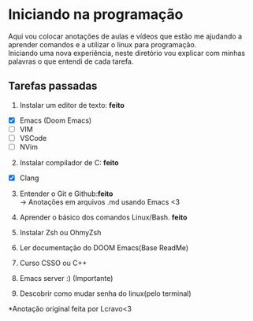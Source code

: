 # Iniciando na programação
Aqui vou colocar anotações de aulas e vídeos que estão me ajudando a aprender comandos e a utilizar o linux para programação.  
Iniciando uma nova experiência, neste diretório vou explicar com minhas palavras o que entendi de cada tarefa.

## Tarefas passadas
1. Instalar um editor de texto: **feito**
- [X] Emacs (Doom Emacs)
- [ ] VIM
- [ ] VSCode
- [ ] NVim

2. Instalar compilador de C: **feito**
- [X] Clang

3. Entender o Git e Github:**feito**  
-> Anotações em arquivos .md usando Emacs <3

4. Aprender o básico dos comandos Linux/Bash. **feito** 

5. Instalar Zsh ou OhmyZsh

6. Ler documentação do DOOM Emacs(Base ReadMe)

7. Curso CSSO ou C++

8. Emacs server :) (Importante)

9. Descobrir como mudar senha do linux(pelo terminal)


*Anotação original feita por Lcravo<3
